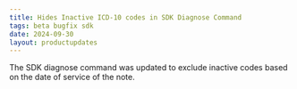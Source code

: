 ```yaml
---
title: Hides Inactive ICD-10 codes in SDK Diagnose Command
tags: beta bugfix sdk
date: 2024-09-30
layout: productupdates
---
```

The SDK diagnose command was updated to exclude inactive codes based on the date of service of the note. 